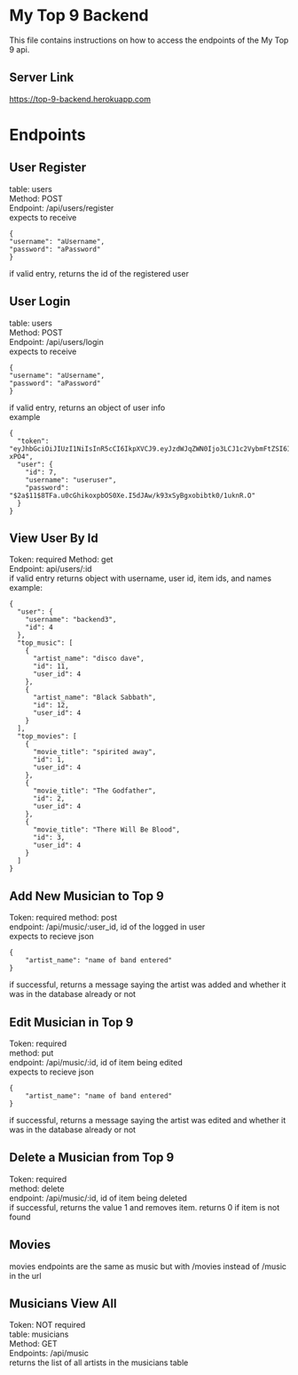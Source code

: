 # My Top 9 Backend

This file contains instructions on how to access the endpoints of the My Top 9 api.

## Server Link
https://top-9-backend.herokuapp.com
# Endpoints

## User Register  

table: users  
Method: POST  
Endpoint: /api/users/register  
expects to receive  
```
{
"username": "aUsername",
"password": "aPassword"
}
```
if valid entry, returns the id of the registered user  
## User Login
table: users  
Method: POST  
Endpoint: /api/users/login  
expects to receive  
```
{
"username": "aUsername",
"password": "aPassword"
}
```
if valid entry, returns an object of user info  
example
```
{
  "token": "eyJhbGciOiJIUzI1NiIsInR5cCI6IkpXVCJ9.eyJzdWJqZWN0Ijo3LCJ1c2VybmFtZSI6InVzZXJ1c2VyIiwiaWF0IjoxNTY0NTk0NzQyLCJleHAiOjE1NjQ2ODExNDJ9.MyS5ggf_HrTZjkZyYJLOQFk6ULke0fct9DOyiL-xPO4",
  "user": {
    "id": 7,
    "username": "useruser",
    "password": "$2a$11$8TFa.u0cGhikoxpbOS0Xe.I5dJAw/k93xSyBgxobibtk0/1uknR.O"
  }
}
```

## View User By Id
Token: required
Method: get  
Endpoint: api/users/:id  
if valid entry returns object with username, user id, item ids,  and names     
example:  
```
{
  "user": {
    "username": "backend3",
    "id": 4
  },
  "top_music": [
    {
      "artist_name": "disco dave",
      "id": 11,
      "user_id": 4
    },
    {
      "artist_name": "Black Sabbath",
      "id": 12,
      "user_id": 4
    }
  ],
  "top_movies": [
    {
      "movie_title": "spirited away",
      "id": 1,
      "user_id": 4
    },
    {
      "movie_title": "The Godfather",
      "id": 2,
      "user_id": 4
    },
    {
      "movie_title": "There Will Be Blood",
      "id": 3,
      "user_id": 4
    }
  ]
}
```

## Add New Musician to Top 9
Token: required
method: post  
endpoint: /api/music/:user_id, id of the logged in user  
expects to recieve json   
```
{
	"artist_name": "name of band entered"
}
```
if successful, returns a message saying the artist was added and whether it was in the database already or not  

## Edit Musician in Top 9
Token: required  
method: put   
endpoint: /api/music/:id, id of item being edited   
expects to recieve json     
```
{
	"artist_name": "name of band entered"
}
```
if successful, returns a message saying the artist was edited and whether it was in the database already or not 

## Delete a Musician from Top 9 
Token: required  
method: delete   
endpoint: /api/music/:id, id of item being deleted   
if successful, returns the value 1 and removes item. returns 0 if item is not found  

## Movies

movies endpoints are the same as music but with /movies instead of /music in the url

## Musicians View All
Token: NOT required  
table: musicians  
Method: GET  
Endpoints: /api/music  
returns the list of all artists in the musicians table  
